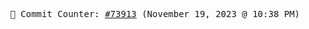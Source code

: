 <p align="center">
    <samp>
        📮 Commit Counter: <a href="https://github.com/Javascript-void0/Javascript-void0/commits/main">#73913</a> (November 19, 2023 @ 10:38 PM)
    </samp>
</p>
